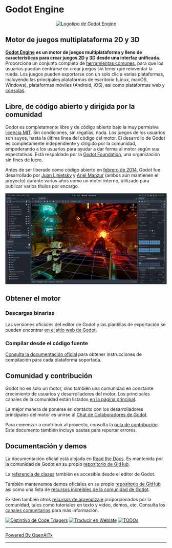 # Godot Engine

<p align="center">
  <a href="https://godotengine.org">
    <img src="logo_outlined.svg" width="400" alt="Logotipo de Godot Engine">
  </a>
</p>

## Motor de juegos multiplataforma 2D y 3D

**[Godot Engine](https://godotengine.org) es un motor de juegos multiplataforma y lleno de características para crear juegos 2D y 3D desde una interfaz unificada.** Proporciona un conjunto completo de [herramientas comunes](https://godotengine.org/features), para que los usuarios puedan centrarse en crear juegos sin tener que reinventar la rueda. Los juegos pueden exportarse con un solo clic a varias plataformas, incluyendo las principales plataformas de escritorio (Linux, macOS, Windows), plataformas móviles (Android, iOS), así como plataformas web y [consolas](https://docs.godotengine.org/en/latest/tutorials/platform/consoles.html).

## Libre, de código abierto y dirigida por la comunidad

Godot es completamente libre y de código abierto bajo la muy permisiva [licencia MIT](https://godotengine.org/license). Sin condiciones, sin regalías, nada. Los juegos de los usuarios son suyos, hasta la última línea del código del motor. El desarrollo de Godot es completamente independiente y dirigido por la comunidad, empoderando a los usuarios para ayudar a dar forma al motor según sus expectativas. Está respaldado por la [Godot Foundation](https://godot.foundation/), una organización sin fines de lucro.

Antes de ser liberado como código abierto en [febrero de 2014](https://github.com/godotengine/godot/commit/0b806ee0fc9097fa7bda7ac0109191c9c5e0a1ac), Godot fue desarrollado por [Juan Linietsky](https://github.com/reduz) y [Ariel Manzur](https://github.com/punto-) (ambos aún mantienen el proyecto) durante varios años como un motor interno, utilizado para publicar varios títulos por encargo.

![Captura de pantalla de una escena 3D en el editor de Godot Engine](https://raw.githubusercontent.com/godotengine/godot-design/master/screenshots/editor_tps_demo_1920x1080.jpg)

## Obtener el motor

### Descargas binarias

Las versiones oficiales del editor de Godot y las plantillas de exportación se pueden encontrar [en el sitio web de Godot](https://godotengine.org/download).

### Compilar desde el código fuente

[Consulta la documentación oficial](https://docs.godotengine.org/en/latest/contributing/development/compiling) para obtener instrucciones de compilación para cada plataforma soportada.

## Comunidad y contribución

Godot no es solo un motor, sino también una comunidad en constante crecimiento de usuarios y desarrolladores del motor. Los principales canales de la comunidad están listados [en la página principal](https://godotengine.org/community).

La mejor manera de ponerse en contacto con los desarrolladores principales del motor es unirse al [Chat de Colaboradores de Godot](https://chat.godotengine.org).

Para comenzar a contribuir al proyecto, consulta la [guía de contribución](CONTRIBUTING.md). Este documento también incluye pautas para reportar errores.

## Documentación y demos

La documentación oficial está alojada en [Read the Docs](https://docs.godotengine.org). Es mantenida por la comunidad de Godot en su propio [repositorio de GitHub](https://github.com/godotengine/godot-docs).

La [referencia de clases](https://docs.godotengine.org/en/latest/classes/) también es accesible desde el editor de Godot.

También mantenemos demos oficiales en su propio [repositorio de GitHub](https://github.com/godotengine/godot-demo-projects) así como una lista de [recursos increíbles de la comunidad de Godot](https://github.com/godotengine/awesome-godot).

Existen también otros [recursos de aprendizaje](https://docs.godotengine.org/en/latest/community/tutorials.html) proporcionados por la comunidad, tales como tutoriales en texto y video, demos, etc. Consulta los [canales comunitarios](https://godotengine.org/community) para más información.

[![Distintivo de Code Triagers](https://www.codetriage.com/godotengine/godot/badges/users.svg)](https://www.codetriage.com/godotengine/godot)
[![Traducir en Weblate](https://hosted.weblate.org/widgets/godot-engine/-/godot/svg-badge.svg)](https://hosted.weblate.org/engage/godot-engine/?utm_source=widget)
[![TODOs](https://badgen.net/https/api.tickgit.com/badgen/github.com/godotengine/godot)](https://www.tickgit.com/browse?repo=github.com/godotengine/godot)


---


[Powered By OpenAiTx](https://github.com/OpenAiTx/OpenAiTx)


---